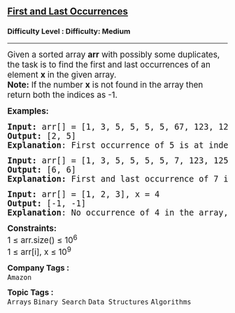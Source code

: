<h2><a href="https://www.geeksforgeeks.org/problems/first-and-last-occurrences-of-x3116/1?page=6&sortBy=submissions">First and Last Occurrences</a></h2><h3>Difficulty Level : Difficulty: Medium</h3><hr><div class="problems_problem_content__Xm_eO"><p><span style="font-size: 14pt;">Given a sorted array <strong>arr</strong> with possibly some duplicates, the task is to find the first and last occurrences of an element <strong>x</strong> in the given array.<br><strong>Note:</strong>&nbsp;If the number&nbsp;<strong>x</strong> is not found in the array then return both the indices as -1.<br></span></p>
<p><span style="font-size: 14pt;"><strong>Examples:</strong></span></p>
<pre><span style="font-size: 14pt;"><strong>Input: </strong>arr[] = [1, 3, 5, 5, 5, 5, 67, 123, 125], x = 5
<strong>Output: </strong>[2, 5]
<strong>Explanation</strong>: First occurrence of 5 is at index 2 and last occurrence of 5 is at index 5
</span></pre>
<pre><span style="font-size: 14pt;"><strong>Input: </strong>arr[] = [1, 3, 5, 5, 5, 5, 7, 123, 125], x = 7
<strong>Output:</strong> [6, 6]<br><strong>Explanation:</strong> First and last occurrence of 7 is at index 6<br></span></pre>
<pre><span style="font-size: 14pt;"><strong>Input: </strong>arr[] = [1, 2, 3], x = 4
<strong>Output:</strong> [-1, -1]
<strong>Explanation</strong>: No occurrence of 4 in the array, so, output is [-1, -1]</span></pre>
<p><span style="font-size: 14pt;"><strong>Constraints:<br></strong>1 ≤ arr.size() ≤ 10<sup>6</sup><br>1 ≤ arr[i], x ≤ 10<sup>9</sup><br></span></p></div><p><span style=font-size:18px><strong>Company Tags : </strong><br><code>Amazon</code>&nbsp;<br><p><span style=font-size:18px><strong>Topic Tags : </strong><br><code>Arrays</code>&nbsp;<code>Binary Search</code>&nbsp;<code>Data Structures</code>&nbsp;<code>Algorithms</code>&nbsp;